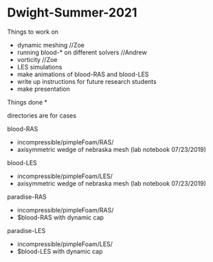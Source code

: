 # Dwight-Summer-2021

Things to work on
* dynamic meshing //Zoe
* running blood-* on different solvers //Andrew
* vorticity //Zoe
* LES simulations
* make animations of blood-RAS and blood-LES
* write up instructions for future research students
* make presentation

Things done
* 

directories are for cases

blood-RAS
* incompressible/pimpleFoam/RAS/
* axisymmetric wedge of nebraska mesh (lab notebook 07/23/2019)
  
blood-LES
* incompressible/pimpleFoam/LES/
* axisymmetric wedge of nebraska mesh (lab notebook 07/23/2019)

paradise-RAS
* incompressible/pimpleFoam/RAS/
* $blood-RAS with dynamic cap 

paradise-LES
* incompressible/pimpleFoam/LES/
* $blood-LES with dynamic cap 
